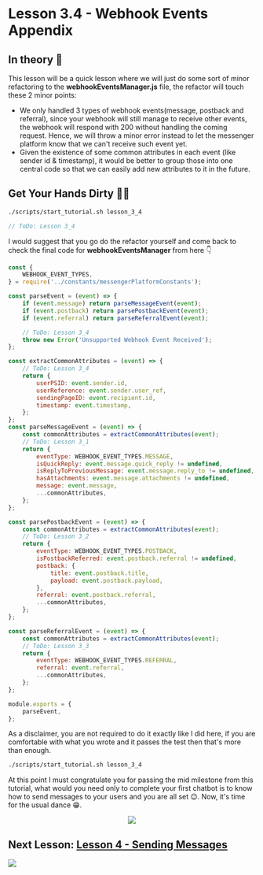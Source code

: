 # Lesson 3.4 - Webhook Events Appendix

## In theory 📖

This lesson will be a quick lesson where we will just do some sort of minor refactoring to the **webhookEventsManager.js** file, the refactor will touch these 2 minor points:

-   We only handled 3 types of webhook events(message, postback and referral), since your webhook will still manage to receive other events, the webhook will respond with 200 without handling the coming request. Hence, we will throw a minor error instead to let the messenger platform know that we can't receive such event yet.
-   Given the existence of some common attributes in each event (like sender id & timestamp), it would be better to group those into one central code so that we can easily add new attributes to it in the future.

## Get Your Hands Dirty 👩‍💻

```sh
./scripts/start_tutorial.sh lesson_3_4
```

```javascript
// ToDo: Lesson 3_4
```

I would suggest that you go do the refactor yourself and come back to check the final code for **webhookEventsManager** from here 👇

```javascript
const {
    WEBHOOK_EVENT_TYPES,
} = require('../constants/messengerPlatformConstants');

const parseEvent = (event) => {
    if (event.message) return parseMessageEvent(event);
    if (event.postback) return parsePostbackEvent(event);
    if (event.referral) return parseReferralEvent(event);

    // ToDo: Lesson 3_4
    throw new Error('Unsupported Webhook Event Received');
};

const extractCommonAttributes = (event) => {
    // ToDo: Lesson 3_4
    return {
        userPSID: event.sender.id,
        userReference: event.sender.user_ref,
        sendingPageID: event.recipient.id,
        timestamp: event.timestamp,
    };
};
const parseMessageEvent = (event) => {
    const commonAttributes = extractCommonAttributes(event);
    // ToDo: Lesson 3_1
    return {
        eventType: WEBHOOK_EVENT_TYPES.MESSAGE,
        isQuickReply: event.message.quick_reply != undefined,
        isReplyToPreviousMessage: event.message.reply_to != undefined,
        hasAttachments: event.message.attachments != undefined,
        message: event.message,
        ...commonAttributes,
    };
};

const parsePostbackEvent = (event) => {
    const commonAttributes = extractCommonAttributes(event);
    // ToDo: Lesson 3_2
    return {
        eventType: WEBHOOK_EVENT_TYPES.POSTBACK,
        isPostbackReferred: event.postback.referral != undefined,
        postback: {
            title: event.postback.title,
            payload: event.postback.payload,
        },
        referral: event.postback.referral,
        ...commonAttributes,
    };
};

const parseReferralEvent = (event) => {
    const commonAttributes = extractCommonAttributes(event);
    // ToDo: Lesson 3_3
    return {
        eventType: WEBHOOK_EVENT_TYPES.REFERRAL,
        referral: event.referral,
        ...commonAttributes,
    };
};

module.exports = {
    parseEvent,
};
```

As a disclaimer, you are not required to do it exactly like I did here, if you are comfortable with what you wrote and it passes the test then that's more than enough.

```sh
./scripts/start_tutorial.sh lesson_3_4
```

At this point I must congratulate you for passing the mid milestone from this tutorial, what would you need only to complete your first chatbot is to know how to send messages to your users and you are all set 😉. Now, it's time for the usual dance 😁.

<p align="center">
  <img src="https://media.giphy.com/media/lMameLIF8voLu8HxWV/giphy.gif" />
</p>

## Next Lesson: [Lesson 4 - Sending Messages](Lesson_4.md)

[<img src="https://img.shields.io/badge/@_mluay%20-%231DA1F2.svg?&style=for-the-badge&logo=Twitter&logoColor=white"/>](https://twitter.com/_mluay)
